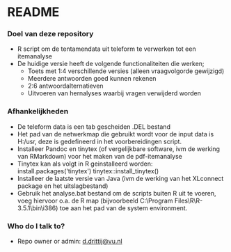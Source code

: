 # README #

### Doel van deze repository ###

* R script om de tentamendata uit teleform te verwerken tot een itemanalyse
* De huidige versie heeft de volgende functionaliteiten die werken;
	* Toets met 1:4 verschillende versies (alleen vraagvolgorde gewijzigd)
	* Meerdere antwoorden goed kunnen rekenen
	* 2:6 antwoordalternatieven
	* Uitvoeren van hernalyses waarbij vragen verwijderd worden

### Afhankelijkheden ###

* De teleform data is een tab gescheiden .DEL bestand 
* Het pad van de netwerkmap die gebruikt wordt voor de input data is H:/usr, 
deze is gedefineerd in het voorbereidingen script.
* Installeer Pandoc en tinytex (of vergelijkbare software, ivm de werking van RMarkdown) voor het maken van de pdf-itemanalyse
* Tinytex kan als volgt in R geinstalleerd worden: 
install.packages('tinytex')
tinytex::install_tinytex()
* Installeer de laatste versie van Java (ivm de werking van het XLconnect package en het uitslagbestand)
* Gebruik het analyse.bat bestand om de scripts buiten R uit te voeren, voeg
hiervoor o.a. de R map (bijvoorbeeld C:\Program Files\R\R-3.5.1\bin\i386) toe aan het pad van de system environment.

### Who do I talk to? ###

* Repo owner or admin: d.drittij@vu.nl
